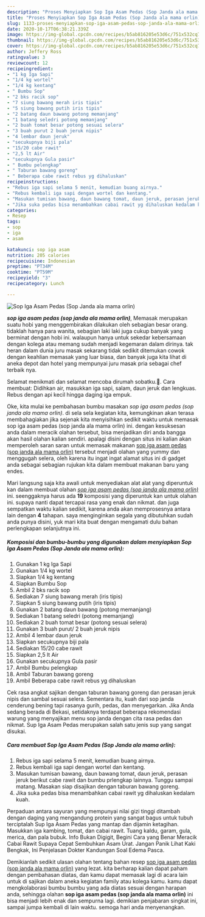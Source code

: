 ```yaml
---
description: "Proses Menyiapkan Sop Iga Asam Pedas (Sop Janda ala mama orlin) yang Enak Banget"
title: "Proses Menyiapkan Sop Iga Asam Pedas (Sop Janda ala mama orlin) yang Enak Banget"
slug: 1133-proses-menyiapkan-sop-iga-asam-pedas-sop-janda-ala-mama-orlin-yang-enak-banget
date: 2020-10-17T06:38:21.339Z
image: https://img-global.cpcdn.com/recipes/b5ab816205e53d6c/751x532cq70/sop-iga-asam-pedas-sop-janda-ala-mama-orlin-foto-resep-utama.jpg
thumbnail: https://img-global.cpcdn.com/recipes/b5ab816205e53d6c/751x532cq70/sop-iga-asam-pedas-sop-janda-ala-mama-orlin-foto-resep-utama.jpg
cover: https://img-global.cpcdn.com/recipes/b5ab816205e53d6c/751x532cq70/sop-iga-asam-pedas-sop-janda-ala-mama-orlin-foto-resep-utama.jpg
author: Jeffery Ross
ratingvalue: 3
reviewcount: 12
recipeingredient:
- "1 kg Iga Sapi"
- "1/4 kg wortel"
- "1/4 kg kentang"
- " Bumbu Sop"
- "2 bks racik sop"
- "7 siung bawang merah iris tipis"
- "5 siung bawang putih iris tipis"
- "2 batang daun bawang potong memanjang"
- "1 batang seledri potong memanjang"
- "2 buah tomat besar potong sesuai selera"
- "3 buah purut 2 buah jeruk nipis"
- "4 lembar daun jeruk"
- "secukupnya biji pala"
- "15/20 cabe rawit"
- "2,5 lt Air"
- "secukupnya Gula pasir"
- " Bumbu pelengkap"
- " Taburan bawang goreng"
- " Beberapa cabe rawit rebus yg dihaluskan"
recipeinstructions:
- "Rebus iga sapi selama 5 menit, kemudian buang airnya."
- "Rebus kembali iga sapi dengan wortel dan kentang."
- "Masukan tumisan bawang, daun bawang tomat, daun jeruk, perasan jeruk berikut cabe rawit dan bumbu prlengkap lainnya. Tunggu sampai matang. Masakan siap disajikan dengan taburan bawang goreng."
- "Jika suka pedas bisa menambahkan cabai rawit yg dihaluskan kedalam kuah."
categories:
- Resep
tags:
- sop
- iga
- asam

katakunci: sop iga asam 
nutrition: 205 calories
recipecuisine: Indonesian
preptime: "PT34M"
cooktime: "PT59M"
recipeyield: "3"
recipecategory: Lunch

---
```



![Sop Iga Asam Pedas (Sop Janda ala mama orlin)](https://img-global.cpcdn.com/recipes/b5ab816205e53d6c/751x532cq70/sop-iga-asam-pedas-sop-janda-ala-mama-orlin-foto-resep-utama.jpg)

<b><i>sop iga asam pedas (sop janda ala mama orlin)</i></b>, Memasak merupakan suatu hobi yang menggembirakan dilakukan oleh sebagian besar orang. tidaklah hanya para wanita, sebagian laki laki juga cukup banyak yang berminat dengan hobi ini. walaupun hanya untuk sekedar kebersamaan dengan kolega atau memang sudah menjadi kegemaran dalam dirinya. tak heran dalam dunia juru masak sekarang tidak sedikit ditemukan cowok dengan keahlian memasak yang luar biasa, dan banyak juga kita lihat di aneka depot dan hotel yang mempunyai juru masak pria sebagai chef terbaik nya.

Selamat menikmati dan selamat mencoba dirumah sobatku.🤗. Cara membuat: Didihkan air, masukkan iga sapi, salam, daun jeruk dan lengkuas. Rebus dengan api kecil hingga daging iga empuk.

Oke, kita mulai ke pembahasan bumbu masakan <i>sop iga asam pedas (sop janda ala mama orlin)</i>. di sela sela kegiatan kita, kemungkinan akan terasa membahagiakan jika sejenak kita menyisihkan sedikit waktu untuk memasak sop iga asam pedas (sop janda ala mama orlin) ini. dengan kesuksesan anda dalam meracik olahan tersebut, bisa menjadikan diri anda bangga akan hasil olahan kalian sendiri. apalagi disini dengan situs ini kalian akan memperoleh saran saran untuk memasak makanan <u>sop iga asam pedas (sop janda ala mama orlin)</u> tersebut menjadi olahan yang yummy dan menggugah selera, oleh karena itu ingat ingat alamat situs ini di gadget anda sebagai sebagian rujukan kita dalam membuat makanan baru yang endes.


Mari langsung saja kita awali untuk menyediakan alat alat yang diperuntuk kan dalam membuat olahan <u><i>sop iga asam pedas (sop janda ala mama orlin)</i></u> ini. seenggaknya harus ada <b>19</b> komposisi yang diperuntuk kan untuk olahan ini. supaya nanti dapat tercapai rasa yang enak dan nikmat. dan juga sempatkan waktu kalian sedikit, karena anda akan memprosesnya antara lain dengan <b>4</b> tahapan. saya menginginkan segala yang dibutuhkan sudah anda punya disini, yuk mari kita buat dengan mengamati dulu bahan perlengkapan selanjutnya ini.

<!--inarticleads1-->

##### Komposisi dan bumbu-bumbu yang digunakan dalam menyiapkan Sop Iga Asam Pedas (Sop Janda ala mama orlin):

1. Gunakan 1 kg Iga Sapi
1. Gunakan 1/4 kg wortel
1. Siapkan 1/4 kg kentang
1. Siapkan  Bumbu Sop
1. Ambil 2 bks racik sop
1. Sediakan 7 siung bawang merah (iris tipis)
1. Siapkan 5 siung bawang putih (iris tipis)
1. Gunakan 2 batang daun bawang (potong memanjang)
1. Sediakan 1 batang seledri (potong memanjang)
1. Sediakan 2 buah tomat besar (potong sesuai selera)
1. Gunakan 3 buah purut/ 2 buah jeruk nipis
1. Ambil 4 lembar daun jeruk
1. Siapkan secukupnya biji pala
1. Sediakan 15/20 cabe rawit
1. Siapkan 2,5 lt Air
1. Gunakan secukupnya Gula pasir
1. Ambil  Bumbu pelengkap
1. Ambil  Taburan bawang goreng
1. Ambil  Beberapa cabe rawit rebus yg dihaluskan


Cek rasa angkat sajikan dengan taburan bawang goreng dan perasan jeruk nipis dan sambal sesuai selera. Sementara itu, kuah dari sop janda cenderung bening tapi rasanya gurih, pedas, dan menyegarkan. Jika Anda sedang berada di Bekasi, setidaknya terdapat beberapa rekomendasi warung yang menyajikan menu sop janda dengan cita rasa pedas dan nikmat. Sup Iga Asam Pedas merupakan salah satu jenis sup yang sangat disukai. 

<!--inarticleads2-->

##### Cara membuat Sop Iga Asam Pedas (Sop Janda ala mama orlin):

1. Rebus iga sapi selama 5 menit, kemudian buang airnya.
1. Rebus kembali iga sapi dengan wortel dan kentang.
1. Masukan tumisan bawang, daun bawang tomat, daun jeruk, perasan jeruk berikut cabe rawit dan bumbu prlengkap lainnya. Tunggu sampai matang. Masakan siap disajikan dengan taburan bawang goreng.
1. Jika suka pedas bisa menambahkan cabai rawit yg dihaluskan kedalam kuah.


Perpaduan antara sayuran yang mempunyai nilai gizi tinggi ditambah dengan daging yang mengandung protein yang sangat bagus untuk tubuh terciptalah Sup Iga Asam Pedas yang mantap dan dijamin ketagihan. Masukkan iga kambing, tomat, dan cabai rawit. Tuang kaldu, garam, gula, merica, dan pala bubuk. Info Bukan Digigit, Begini Cara yang Benar Meracik Cabai Rawit Supaya Cepat Sembuhkan Asam Urat. Jangan Panik Lihat Kaki Bengkak, Ini Penjelasan Dokter Kandungan Soal Edema Pasca. 

Demikianlah sedikit ulasan olahan tentang bahan resep <u>sop iga asam pedas (sop janda ala mama orlin)</u> yang lezat. kita berharap kalian dapat paham dengan pembahasan diatas, dan kamu dapat memasak lagi di acara lain untuk di sajikan dalam aneka kegiatan family atau kolega kamu. kamu dapat mengkolaborasi bumbu bumbu yang ada diatas sesuai dengan harapan anda, sehingga olahan <b>sop iga asam pedas (sop janda ala mama orlin)</b> ini bisa menjadi lebih enak dan sempurna lagi. demikian penjabaran singkat ini, sampai jumpa kembali di lain waktu. semoga hari anda menyenangkan.
